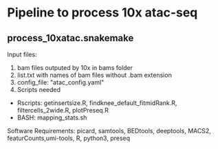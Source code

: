 # Pipeline to process 10x atac-seq
## process_10xatac.snakemake
Input files: 
1. bam files outputed by 10x in bams folder
2. list.txt with names of bam files without .bam extension
3. config_file: "atac_config.yaml"
4. Scripts needed
 - Rscripts: getinsertsize.R, findknee_default_fitmidRank.R, filtercells_2wide.R, plotPreseq.R
 - BASH: mapping_stats.sh

Software Requirements:
picard, samtools, BEDtools, deeptools, MACS2, featurCounts,umi-tools, R, python3, preseq
